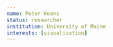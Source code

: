 ```yaml
---
name: Peter Koons
status: researcher
institution: University of Maine
interests: [visualization]
---
```



